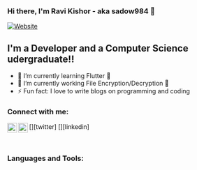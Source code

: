 ### Hi there, I'm Ravi Kishor - aka sadow984 👋

[![Website](https://img.shields.io/website?label=codeSTACKr.com&style=for-the-badge&url=https%3A%2F%2Fcodestackr.com)](https://www.techiessphere.com/)


## I'm a Developer and a Computer Science udergraduate!!

- 🌱 I’m currently learning Flutter 🤣
- 🌱 I’m currently working File Encryption/Decryption 🤣
- ⚡ Fun fact: I love to write blogs on programming and coding


### Connect with me:

[<img align="left" alt="codeSTACKr | Twitter" width="22px" src="https://cdn.jsdelivr.net/npm/simple-icons@v3/icons/twitter.svg" />][twitter]
[<img align="left" alt="sadow984 | LinkedIn" width="22px" src="https://cdn.jsdelivr.net/npm/simple-icons@v3/icons/linkedin.svg" />][linkedin]

<br />

### Languages and Tools:

